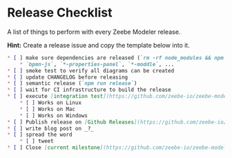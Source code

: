 # Release Checklist

A list of things to perform with every Zeebe Modeler release.

__Hint:__ Create a release issue and copy the template below into it.


```markdown
* [ ] make sure dependencies are released (`rm -rf node_modules && npm i && npm run all` works)
    * `bpmn-js`, `*-properties-panel`, `*-moddle`, ...
* [ ] smoke test to verify all diagrams can be created
* [ ] update CHANGELOG before releasing
* [ ] semantic release (`npm run release`)
* [ ] wait for CI infrastructure to build the release
* [ ] execute [integration test](https://github.com/zeebe-io/zeebe-modeler/blob/master/docs/.project/INTEGRATION_TEST.md) on [released artifacts](https://github.com/zeebe-io/zeebe-modeler/releases)
    * [ ] Works on Linux
    * [ ] Works on Mac
    * [ ] Works on Windows
* [ ] Publish release on [Github Releases](https://github.com/zeebe-io/zeebe-modeler/releases)
* [ ] write blog post on _?_
* [ ] spread the word
    * [ ] tweet
* [ ] Close [current milestone](https://github.com/zeebe-io/zeebe-modeler/milestones), if it exists
```
